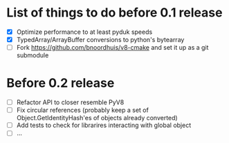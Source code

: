 # List of things to do before 0.1 release

- [X] Optimize performance to at least pyduk speeds
- [X] TypedArray/ArrayBuffer conversions to python's bytearray
- [ ] Fork https://github.com/bnoordhuis/v8-cmake and set it up as a git submodule

# Before 0.2 release

- [ ] Refactor API to closer resemble PyV8
- [ ] Fix circular references (probably keep a set of Object.GetIdentityHash'es of objects already converted)
- [ ] Add tests to check for librarires interacting with global object
- [ ] ...
